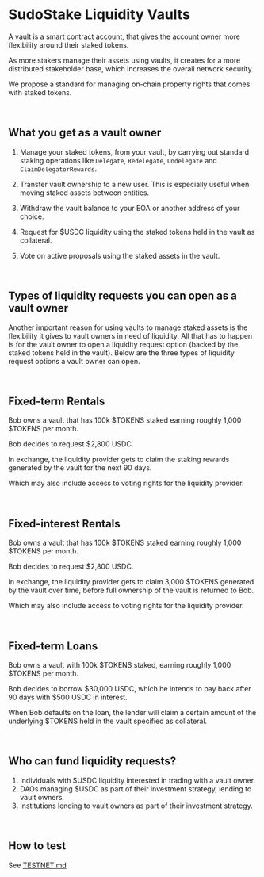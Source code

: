 # SudoStake Liquidity Vaults

A vault is a smart contract account, that gives the account owner more flexibility around their staked tokens. 

As more stakers manage their assets using vaults, it creates for a more distributed stakeholder base, which increases the overall network security. 

We propose a standard for managing on-chain property rights that comes with staked tokens.


&nbsp;

## What you get as a vault owner

1. Manage your staked tokens, from your vault, by carrying out standard staking operations like
`Delegate`, `Redelegate`, `Undelegate` and `ClaimDelegatorRewards`.

2. Transfer vault ownership to a new user. This is especially useful when moving staked assets between entities.

3. Withdraw the vault balance to your EOA or another address of your choice.

4. Request for $USDC liquidity using the staked tokens held in the vault as collateral.

5. Vote on active proposals using the staked assets in the vault.

&nbsp;

## Types of liquidity requests you can open as a vault owner

Another important reason for using vaults to manage staked assets is the flexibility it gives to vault owners in need of liquidity. All that has to happen is for the vault owner to open a liquidity request option (backed by the staked tokens held in the vault). Below are the three types of liquidity request options a vault owner can open.

&nbsp;

## Fixed-term Rentals

Bob owns a vault that has 100k $TOKENS staked earning roughly 1,000 $TOKENS per month.

Bob decides to request $2,800 USDC.

In exchange, the liquidity provider gets to claim the staking rewards generated by the vault for the next 90 days.

Which may also include access to voting rights for the liquidity provider.

&nbsp;

## Fixed-interest Rentals

Bob owns a vault that has 100k $TOKENS staked earning roughly 1,000 $TOKENS per month.

Bob decides to request $2,800 USDC.

In exchange, the liquidity provider gets to claim 3,000 $TOKENS generated by the vault over time, before full ownership of the vault is returned to Bob.

Which may also include access to voting rights for the liquidity provider.

&nbsp;

## Fixed-term Loans

Bob owns a vault with 100k $TOKENS staked, earning roughly 1,000 $TOKENS per month.

Bob decides to borrow $30,000 USDC, which he intends to pay back after 90 days with $500 USDC in interest.

When Bob defaults on the loan, the lender will claim a certain amount of the underlying $TOKENS held in the vault specified as collateral.

&nbsp;

## Who can fund liquidity requests?

1. Individuals with $USDC liquidity interested in trading with a vault owner.
2. DAOs managing $USDC as part of their investment strategy, lending to vault owners.
3. Institutions lending to vault owners as part of their investment strategy.

&nbsp;

## How to test

See [TESTNET.md](./TESTNET.md)
